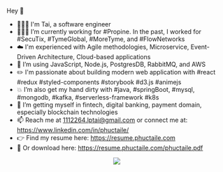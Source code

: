 Hey 👋
- 🙎🏻‍♂️ I'm Tai, a software engineer
- 👨🏻‍💻 I’m currently working for #Propine. In the past, I worked for #SecuTix, #TymeGlobal, #MoreTyme, and #FlowNetworks
- ☁️ I'm experienced with Agile methodologies, Microservice, Event-Driven Architecture, Cloud-based applications
- 🔭 I’m using JavaScript, Node.js, PostgresDB, RabbitMQ, and AWS
- ✏️ I'm passionate about building modern web application with #react #redux #styled-components #storybook #d3.js #animejs
- 💥 I’m also get my hand dirty with #java, #springBoot, #mysql, #mongodb, #kafka, #serverless-framework #k8s
- 🌱 I’m getting myself in fintech, digital banking, payment domain, especially blockchain technologies
- 📫 Reach me at 1112264.lptai@gmail.com or connect me at: https://www.linkedin.com/in/phuctaile/
- 👉 Find my resume here: https://resume.phuctaile.com
- 💾  Or download here: https://resume.phuctaile.com/phuctaile.pdf
<p align="center">
    <img src="https://media3.giphy.com/media/mCRJDo24UvJMA/giphy.gif">
</p>
